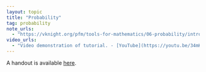 ```yaml
---
layout: topic
title: "Probability"
tag: probability
note_urls:
  - "https://vknight.org/pfm/tools-for-mathematics/06-probability/introduction/main.html"
video_urls:
  - "Video demonstration of tutorial. - [YouTube](https://youtu.be/34mKnQ4fqHQ)"
---
```


A handout is available [here]({{site.baseurl}}/assets/handouts/autumn/05-probability/main.pdf).

